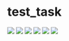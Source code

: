 # test_task

![](screenshots/1png.png) ![](screenshots/2.png) ![](screenshots/3.png)
![](screenshots/4.png) ![](screenshots/5.png) ![](screenshots/6.png)

